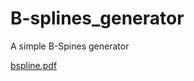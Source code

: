 # B-splines_generator
A simple B-Spines generator

[bspline.pdf](https://github.com/Giulero/B-splines_generator/files/1799452/bspline.pdf)
